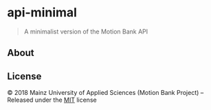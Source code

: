 [comment]: # (ACHTUNG! This is an autogenerated file and will be automatically overwritten)
[comment]: # (To edit its contents please refer to the project dir '.readme')

# api-minimal

> A minimalist version of the Motion Bank API



## About



## License

:copyright: 2018 Mainz University of Applied Sciences (Motion Bank Project) – 
Released under the [MIT](https://github.com/motionbank-js/api-minimal/blob/master/LICENSE) license

